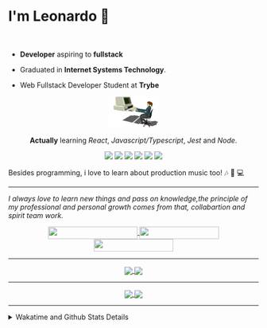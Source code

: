 # I'm Leonardo 🌈
<p align="center">
<img src="https://upload.wikimedia.org/wikipedia/en/thumb/0/05/Flag_of_Brazil.svg/1200px-Flag_of_Brazil.svg.png" width=20 height=15 / >
<img src="https://upload.wikimedia.org/wikipedia/commons/2/2b/Bandeira_do_estado_de_S%C3%A3o_Paulo.svg" width=20 height=15 / >
</p>

- <b>Developer</b> aspiring to <b>fullstack</b>

- Graduated in <b>Internet Systems Technology</b>.

- Web Fullstack Developer Student at <b>Trybe</b>

<div align="center">

<img src="./img/computer.gif" width="100px">

**Actually** learning _React_, _Javascript/Typescript_, _Jest_ and  _Node_. 

</div>
       
<p align="center">
<img src="https://badges.aleen42.com/src/react.svg">
<img src="https://badges.aleen42.com/src/redux.svg"> 
<img src="https://badges.aleen42.com/src/javascript.svg">
<img src="https://badges.aleen42.com/src/typescript.svg">
<img src="https://badges.aleen42.com/src/jest_1.svg">
<img src="https://badges.aleen42.com/src/node.svg">
<br>
</p>

Besides programming, i love to learn about production music too! :notes: :musical_keyboard: :computer:

* * *

<i>I always love to learn new things and pass on knowledge,the principle of my professional and personal growth comes from that, collabartion and spirit team work.</i><br>

<div align="center">
       
<a href="https://www.linkedin.com/in/lcds90/">
  <img align="center" src="https://img.shields.io/static/v1?logo=linkedin&label=linkedin&message=lcds90&color=blue&style=for-the-badge" height=25 width=180/>
</a>
<a href="http://lcds.me">
  <img align="center" src="https://img.shields.io/static/v1?&label=Portflio&message=site&color=green&style=for-the-badge" height=25 width=160/>
</a>
<a href="mailto:lcds90@gmail.com">
  <img align="center" src="https://img.shields.io/static/v1?&logo=gmail&label=Send&message=Email&color=red&style=for-the-badge" height=25 width=160/>
</a>
       
</div>

* * *

<div align="center">
<a href="https://wakatime.com/@lcds90">
  <img align="center" src="https://github-readme-stats.vercel.app/api/top-langs/?username=lcds90&langs_count=10&theme=gruvbox&layout=compact&include_all_commits=true" width="400px"/>
</a>
<a href="https://wakatime.com/@lcds90">
  <img align="center" width="400px" src="https://github-readme-stats.vercel.app/api?username=lcds90&count_private=true&theme=gruvbox"/>
</a>
</div>

* * *

<div align="center">
 <a href="https://wakatime.com/@lcds90">
  <img align="center" width="400px" src="https://github-readme-stats.vercel.app/api/wakatime?username=lcds90&theme=gruvbox&layout=compact"/>
</a>
  <img align="center" width="400px" src="https://github-profile-trophy.vercel.app/?username=lcds90&row=2&column=3&theme=gruvbox"/>
</div>

* * *
       
<details>
       <summary>Wakatime and Github Stats Details</summary>
       <div align="justify">
              
<!--START_SECTION:waka-->
![Profile Views](http://img.shields.io/badge/Profile%20Views-26-blue)

**🐱 My GitHub Data** 

> 🏆 1,020 Contributions in the Year 2021
 > 
> 📦 555.3 kB Used in GitHub's Storage 
 > 
> 🚫 Not Opted to Hire
 > 
> 📜 61 Public Repositories 
 > 
> 🔑 39 Private Repositories  
 > 
**I'm a Night 🦉** 

```text
🌞 Morning    105 commits    ████░░░░░░░░░░░░░░░░░░░░░   18.01% 
🌆 Daytime    169 commits    ███████░░░░░░░░░░░░░░░░░░   28.99% 
🌃 Evening    191 commits    ████████░░░░░░░░░░░░░░░░░   32.76% 
🌙 Night      118 commits    █████░░░░░░░░░░░░░░░░░░░░   20.24%

```
📅 **I'm Most Productive on Monday** 

```text
Monday       106 commits    ████░░░░░░░░░░░░░░░░░░░░░   18.18% 
Tuesday      89 commits     ███░░░░░░░░░░░░░░░░░░░░░░   15.27% 
Wednesday    61 commits     ██░░░░░░░░░░░░░░░░░░░░░░░   10.46% 
Thursday     48 commits     ██░░░░░░░░░░░░░░░░░░░░░░░   8.23% 
Friday       93 commits     ████░░░░░░░░░░░░░░░░░░░░░   15.95% 
Saturday     88 commits     ███░░░░░░░░░░░░░░░░░░░░░░   15.09% 
Sunday       98 commits     ████░░░░░░░░░░░░░░░░░░░░░   16.81%

```


📊 **This Week I Spent My Time On** 

```text
⌚︎ Time Zone: America/Sao_Paulo

💬 Programming Languages: 
Markdown                 3 hrs 50 mins       ███████████████░░░░░░░░░░   59.78% 
JSX                      41 mins             ██░░░░░░░░░░░░░░░░░░░░░░░   10.62% 
CSS                      41 mins             ██░░░░░░░░░░░░░░░░░░░░░░░   10.62% 
SQL                      32 mins             ██░░░░░░░░░░░░░░░░░░░░░░░   8.39% 
HTML                     14 mins             █░░░░░░░░░░░░░░░░░░░░░░░░   3.65%

🔥 Editors: 
VS Code                  6 hrs 26 mins       █████████████████████████   100.0%

🐱‍💻 Projects: 
grid-trybe               2 hrs 20 mins       █████████░░░░░░░░░░░░░░░░   36.49% 
app-ideas                1 hr 58 mins        ███████░░░░░░░░░░░░░░░░░░   30.62% 
trybe-course             58 mins             ███░░░░░░░░░░░░░░░░░░░░░░   15.24% 
kpop-statistics          43 mins             ██░░░░░░░░░░░░░░░░░░░░░░░   11.2% 
Unknown Project          22 mins             █░░░░░░░░░░░░░░░░░░░░░░░░   5.89%

💻 Operating System: 
Linux                    6 hrs 26 mins       █████████████████████████   100.0%

```

**I Mostly Code in JavaScript** 

```text
JavaScript               39 repos            ██████████░░░░░░░░░░░░░░░   43.33% 
HTML                     15 repos            ████░░░░░░░░░░░░░░░░░░░░░   16.67% 
TypeScript               14 repos            ████░░░░░░░░░░░░░░░░░░░░░   15.56% 
CSS                      6 repos             █░░░░░░░░░░░░░░░░░░░░░░░░   6.67% 
PHP                      5 repos             █░░░░░░░░░░░░░░░░░░░░░░░░   5.56%

```


**Timeline**

![Chart not found](https://raw.githubusercontent.com/lcds90/lcds90/main/charts/bar_graph.png) 


 Last Updated on 01/11/2021
<!--END_SECTION:waka-->
              
              
   </div>
</details>
       
       
</div>
